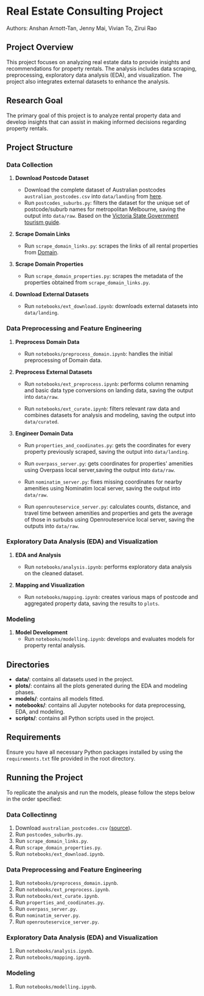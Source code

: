 # Real Estate Consulting Project
Authors: Anshan Arnott-Tan, Jenny Mai, Vivian To, Zirui Rao

## Project Overview
This project focuses on analyzing real estate data to provide insights and recommendations for property rentals. The analysis includes data scraping, preprocessing, exploratory data analysis (EDA), and visualization. The project also integrates external datasets to enhance the analysis.

## Research Goal
The primary goal of this project is to analyze rental property data and develop insights that can assist in making informed decisions regarding property rentals.

## Project Structure

### Data Collection
1. **Download Postcode Dataset**
   - Download the complete dataset of Australian postcodes `australian_postcodes.csv` into `data/landing` from [here](https://github.com/matthewproctor/australianpostcodes).
   - Run `postcodes_suburbs.py`: filters the dataset for the unique set of postcode/suburb names for metropolitan Melbourne, saving the output into `data/raw`. Based on the [Victoria State Government tourism guide](https://www.tourismnortheast.com.au/wp-content/uploads/sites/54/Metro-Melb-Postcodes-Factsheet.pdf).

2. **Scrape Domain Links**
   - Run `scrape_domain_links.py`: scrapes the links of all rental properties from [Domain](https://www.domain.com.au).

3. **Scrape Domain Properties**
   - Run `scrape_domain_properties.py`: scrapes the metadata of the properties obtained from `scrape_domain_links.py`.

4. **Download External Datasets**
   - Run `notebooks/ext_download.ipynb`: downloads external datasets into `data/landing`.

### Data Preprocessing and Feature Engineering
1. **Preprocess Domain Data**
   - Run `notebooks/preprocess_domain.ipynb`: handles the initial preprocessing of Domain data.

2. **Preprocess External Datasets**
   - Run `notebooks/ext_preprocess.ipynb`: performs column renaming and basic data type conversions on landing data, saving the output into `data/raw`.

   - Run `notebooks/ext_curate.ipynb`: filters relevant raw data and combines datasets for analysis and modeling, saving the output into `data/curated`.

3. **Engineer Domain Data**
   - Run `properties_and_coodinates.py`: gets the coordinates for every property previously scraped, saving the output into `data/landing`.

   - Run `overpass_server.py`: gets coordinates for properties' amenities using Overpass local server,saving the output into `data/raw`.

   - Run `nominatim_server.py`: fixes missing coordinates for nearby amenities using Nominatim local server, saving the output into `data/raw`.

   - Run `openrouteservice_server.py`: calculates counts, distance, and travel time between amenities and properties and gets the average of those in surbubs using Openrouteservice local server, saving the outputs into `data/raw`.

### Exploratory Data Analysis (EDA) and Visualization
1. **EDA and Analysis**
   - Run `notebooks/analysis.ipynb`: performs exploratory data analysis on the cleaned dataset.

2. **Mapping and Visualization**
   - Run `notebooks/mapping.ipynb`: creates various maps of postcode and aggregated property data, saving the results to `plots`.

### Modeling
1. **Model Development**
   - Run `notebooks/modelling.ipynb`: develops and evaluates models for property rental analysis.

## Directories
- **data/**: contains all datasets used in the project.
- **plots/**: contains all the plots generated during the EDA and modeling phases.
- **models/**: contains all models fitted.
- **notebooks/**: contains all Jupyter notebooks for data preprocessing, EDA, and modeling.
- **scripts/**: contains all Python scripts used in the project.

## Requirements
Ensure you have all necessary Python packages installed by using the `requirements.txt` file provided in the root directory.

## Running the Project
To replicate the analysis and run the models, please follow the steps below in the order specified:

### Data Collectinng
1. Download `australian_postcodes.csv` ([source](https://github.com/matthewproctor/australianpostcodes)).
2. Run `postcodes_suburbs.py`.
3. Run `scrape_domain_links.py`.
4. Run `scrape_domain_properties.py`.
5. Run `notebooks/ext_download.ipynb`.

### Data Preprocessing and Feature Engineering
1. Run `notebooks/preprocess_domain.ipynb`.
2. Run `notebooks/ext_preprocess.ipynb`.
3. Run `notebooks/ext_curate.ipynb`.
2. Run `properties_and_coodinates.py`.
3. Run `overpass_server.py`.
4. Run `nominatim_server.py`.
5. Run `openrouteservice_server.py`.

### Exploratory Data Analysis (EDA) and Visualization
1. Run `notebooks/analysis.ipynb`.
2. Run `notebooks/mapping.ipynb`.

### Modeling
1. Run `notebooks/modelling.ipynb`.

